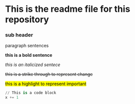 # This is the readme file for this repository

### sub header

paragraph sentences 

**this is a bold sentence**

*this is an italicized sentece*

~~this is a strike through to represent change~~

<mark>this is a highlight to represent important</mark>

```python
// This is a code block
x += 1
```


